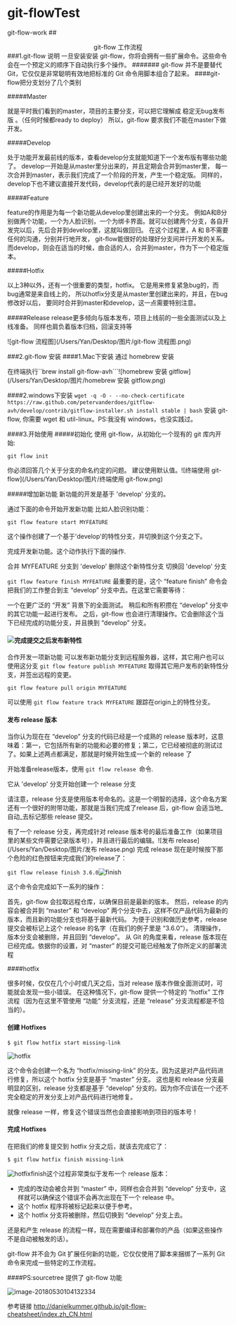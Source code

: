 # git-flowTest
git-flow-work
##<center>git-flow 工作流程</center>
###1.git-flow 说明
一旦安装安装 git-flow，你将会拥有一些扩展命令。这些命令会在一个预定义的顺序下自动执行多个操作。
#######
git-flow 并不是要替代 Git，它仅仅是非常聪明有效地把标准的 Git 命令用脚本组合了起来。
####git-flow把分支划分了几个类别

#####Master

就是平时我们看到的master，项目的主要分支，可以把它理解成  稳定无bug发布版 。（任何时候都ready to deploy）
所以，git-flow 要求我们不能在master下做开发。

#####Develop

处于功能开发最前线的版本，查看develop分支就能知道下一个发布版有哪些功能了。
develop一开始是从master里分出来的，并且定期会合并到master里，
每一次合并到master，表示我们完成了一个阶段的开发，产生一个稳定版。
同样的，develop下也不建议直接开发代码，develop代表的是已经开发好的功能

#####Feature


feature的作用是为每一个新功能从develop里创建出来的一个分支。
例如A和B分别做两个功能，一个为人脸识别，一个为绑卡界面。就可以创建两个分支，各自开发完以后，先后合并到develop里，这就叫做回归。
在这个过程里，A 和 B不需要任何的沟通，分别并行地开发，
git-flow能很好的处理好分支间并行开发的关系。
而develop，则会在适当的时候，由合适的人，合并到master，作为下一个稳定版本。

#####Hotfix

以上3种以外，还有一个很重要的类型，hotfix。
它是用来修复紧急bug的，而bug通常是来自线上的，
所以hotfix分支是从master里创建出来的，并且，在bug修改好以后，
要同时合并到master和develop，这一点需要特别注意。

#####Release
release更多倾向与版本发布，项目上线前的一些全面测试以及上线准备。
同样也肩负着版本归档，回滚支持等

![git-flow 流程图](/Users/Yan/Desktop/图片/git-flow 流程图.png)

###2.git-flow 安装
####1.Mac下安装
通过 homebrew 安装

在终端执行``brew install git-flow-avh```![homebrew 安装 gitflow](/Users/Yan/Desktop/图片/homebrew 安装 gitflow.png)

####2.windows下安装
``wget -q -O - --no-check-certificate https://raw.github.com/petervanderdoes/gitflow-avh/develop/contrib/gitflow-installer.sh install stable | bash``
安装 git-flow, 你需要 wget 和 util-linux。PS:我没有 windows，也没实践过。

####3.开始使用
#####初始化
使用 git-flow，从初始化一个现有的 git 库内开始:

``git flow init``

你必须回答几个关于分支的命名约定的问题。
建议使用默认值。![终端使用 git-flow](/Users/Yan/Desktop/图片/终端使用 git-flow.png)





#####增加新功能
新功能的开发是基于 'develop' 分支的。

通过下面的命令开始开发新功能 比如人脸识别功能：

``git flow feature start MYFEATURE``

这个操作创建了一个基于'develop'的特性分支，并切换到这个分支之下。

完成开发新功能。这个动作执行下面的操作.

合并 MYFEATURE 分支到 'develop'
删除这个新特性分支
切换回 'develop' 分支

``git flow feature finish MYFEATURE``
最重要的是，这个 “feature finish” 命令会把我们的工作整合到主 “develop” 分支中去。在这里它需要等待：

一个在更广泛的 “开发” 背景下的全面测试。
稍后和所有积攒在 “develop” 分支中的其它功能一起进行发布。
之后，git-flow 也会进行清理操作。它会删除这个当下已经完成的功能分支，并且换到 “develop” 分支。

#### ![完成提交之后](/Users/Yan/Desktop/图片/完成提交之后.png)发布新特性
合作开发一项新功能
可以发布新功能分支到远程服务器，这样，其它用户也可以使用这分支
``git flow feature publish MYFEATURE``
取得其它用户发布的新特性分支，并签出远程的变更。

``git flow feature pull origin MYFEATURE``

可以使用 ``git flow feature track MYFEATURE`` 跟踪在origin上的特性分支。

#### 发布 release 版本
当你认为现在在 “develop” 分支的代码已经是一个成熟的 release 版本时，这意味着：第一，它包括所有新的功能和必要的修复；第二，它已经被彻底的测试过了。如果上述两点都满足，那就是时候开始生成一个新的 release 了

开始准备release版本，使用 ``git flow release ``命令.

它从 'develop' 分支开始创建一个 release 分支

请注意，release 分支是使用版本号命名的。这是一个明智的选择，这个命名方案还有一个很好的附带功能，那就是当我们完成了release 后，git-flow 会适当地_自动_去标记那些 release 提交。

有了一个 release 分支，再完成针对 release 版本号的最后准备工作（如果项目里的某些文件需要记录版本号），并且进行最后的编辑。![发布 release](/Users/Yan/Desktop/图片/发布 release.png)
完成 release
现在是时候按下那个危险的红色按钮来完成我们的release了：

``git flow release finish 3.6.0``![finish](/Users/Yan/Desktop/图片/finish.png)


这个命令会完成如下一系列的操作：

首先，git-flow 会拉取远程仓库，以确保目前是最新的版本。
然后，release 的内容会被合并到 “master” 和 “develop” 两个分支中去，这样不仅产品代码为最新的版本，而且新的功能分支也将基于最新代码。
为便于识别和做历史参考，release 提交会被标记上这个 release 的名字（在我们的例子里是 “3.6.0”）。
清理操作，版本分支会被删除，并且回到 “develop”。
从 Git 的角度来看，release 版本现在已经完成。依据你的设置，对 “master” 的提交可能已经触发了你所定义的部署流程



####hotfix

很多时候，仅仅在几个小时或几天之后，当对 release 版本作做全面测试时，可能就会发现一些小错误。
在这种情况下，git-flow 提供一个特定的 “hotfix” 工作流程（因为在这里不管使用 “功能” 分支流程，还是 “release” 分支流程都是不恰当的）。

#### 创建 Hotfixes

```
$ git flow hotfix start missing-link
```

![hotfix](/Users/Yan/Desktop/图片/hotfix.png)

这个命令会创建一个名为 “hotfix/missing-link” 的分支。因为这是对产品代码进行修复，所以这个 hotfix 分支是基于 “master” 分支。
这也是和 release 分支最明显的区别，release 分支都是基于 “develop” 分支的。因为你不应该在一个还不完全稳定的开发分支上对产品代码进行地修复。

就像 release 一样，修复这个错误当然也会直接影响到项目的版本号！

#### 完成 Hotfixes

在把我们的修复提交到 hotfix 分支之后，就该去完成它了：

```
$ git flow hotfix finish missing-link
```

![hotfixfinish](/Users/Yan/Desktop/图片/hotfixfinish.png)这个过程非常类似于发布一个 release 版本：

- 完成的改动会被合并到 “master” 中，同样也会合并到 “develop” 分支中，这样就可以确保这个错误不会再次出现在下一个 release 中。
- 这个 hotfix 程序将被标记起来以便于参考。
- 这个 hotfix 分支将被删除，然后切换到 “develop” 分支上去。

还是和产生 release 的流程一样，现在需要编译和部署你的产品（如果这些操作不是自动被触发的话）。

git-flow 并不会为 Git 扩展任何新的功能，它仅仅使用了脚本来捆绑了一系列 Git 命令来完成一些特定的工作流程。



####PS:sourcetree 提供了 git-flow 功能

![image-20180530104132334](/var/folders/qd/y0chqf6d7dn99l7x8rxklnv80000gn/T/abnerworks.Typora/image-20180530104132334.png)

参考链接 http://danielkummer.github.io/git-flow-cheatsheet/index.zh_CN.html
